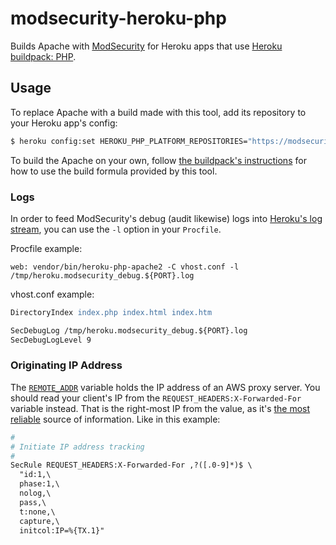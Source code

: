 # modsecurity-heroku-php

Builds Apache with [ModSecurity](https://modsecurity.org/) for Heroku apps that use [Heroku buildpack: PHP](https://github.com/heroku/heroku-buildpack-php).

## Usage

To replace Apache with a build made with this tool, add its repository to your Heroku app's config:

```sh
$ heroku config:set HEROKU_PHP_PLATFORM_REPOSITORIES="https://modsecurity-heroku-php.s3.amazonaws.com/dist-cedar-14-develop/packages.json"
```

To build the Apache on your own, follow [the buildpack's instructions](https://github.com/heroku/heroku-buildpack-php/blob/master/support/build/README.md) for how to use the build formula provided by this tool.

### Logs

In order to feed ModSecurity's debug (audit likewise) logs into [Heroku's log stream](https://devcenter.heroku.com/articles/logging), you can use the `-l` option in your `Procfile`.

Procfile example:

```
web: vendor/bin/heroku-php-apache2 -C vhost.conf -l /tmp/heroku.modsecurity_debug.${PORT}.log
```

vhost.conf example:

```apache
DirectoryIndex index.php index.html index.htm

SecDebugLog /tmp/heroku.modsecurity_debug.${PORT}.log
SecDebugLogLevel 9
```

### Originating IP Address

The [`REMOTE_ADDR`](https://github.com/SpiderLabs/ModSecurity/wiki/Reference-Manual#REMOTE_ADDR) variable holds the IP address of an AWS proxy server. You should read your client's IP from the `REQUEST_HEADERS:X-Forwarded-For` variable instead. That is the right-most IP from the value, as it's [the most reliable](https://en.wikipedia.org/wiki/X-Forwarded-For) source of information. Like in this example:

```apache
#
# Initiate IP address tracking
#
SecRule REQUEST_HEADERS:X-Forwarded-For ,?([.0-9]*)$ \
  "id:1,\
  phase:1,\
  nolog,\
  pass,\
  t:none,\
  capture,\
  initcol:IP=%{TX.1}"
```
